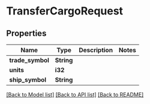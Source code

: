 # TransferCargoRequest

## Properties
Name | Type | Description | Notes
------------ | ------------- | ------------- | -------------
**trade_symbol** | **String** |  | 
**units** | **i32** |  | 
**ship_symbol** | **String** |  | 

[[Back to Model list]](../README.md#documentation-for-models) [[Back to API list]](../README.md#documentation-for-api-endpoints) [[Back to README]](../README.md)


